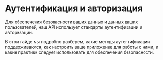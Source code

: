 # Аутентификация и авторизация

Для обеспечения безопасности ваших данных и данных ваших пользователей, наш API использует стандарты аутентификации и авторизации.

В этом гайде мы подробно разберем, какие методы аутентификации поддерживаются, как настроить ваше приложение для работы с ними, и какие практики следует использовать для обеспечения безопасности.
